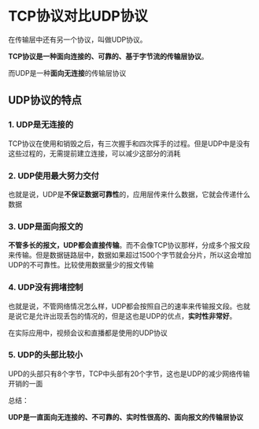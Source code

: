 # TCP协议对比UDP协议

在传输层中还有另一个协议，叫做UDP协议。

**TCP协议是一种面向连接的、可靠的、基于字节流的传输层协议**。

而UDP是一种**面向无连接**的传输层协议

## UDP协议的特点

### 1. UDP是无连接的

TCP协议在使用和销毁之后，有三次握手和四次挥手的过程。但是UDP中是没有这些过程的，无需提前建立连接，可以减少这部分的消耗

### 2. UDP使用最大努力交付

也就是说，UDP是**不保证数据可靠性**的，应用层传来什么数据，它就会传递什么数据

### 3. UDP是面向报文的

**不管多长的报文，UDP都会直接传输**。而不会像TCP协议那样，分成多个报文段来传输。但是数据链路层中，数据如果超过1500个字节就会分片，所以这会增加UDP的不可靠性。比较使用数据量少的报文传输

### 4. UDP没有拥堵控制

也就是说，不管网络情况怎么样，UDP都会按照自己的速率来传输报文段。也就是说它是允许出现丢包的情况的，但是这也是UDP的优点，**实时性非常好**。

在实际应用中，视频会议和直播都是使用的UDP协议

### 5. UDP的头部比较小

UPD的头部只有8个字节，TCP中头部有20个字节，这也是UDP的减少网络传输开销的一面



总结：

**UDP是一直面向无连接的、不可靠的、实时性很高的、面向报文的传输层协议**

